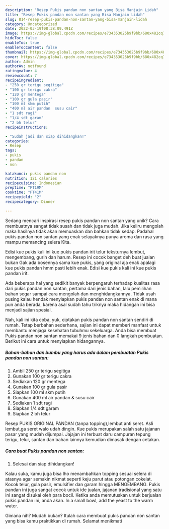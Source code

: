 ```yaml
---
description: "Resep Pukis pandan non santan yang Bisa Manjain Lidah"
title: "Resep Pukis pandan non santan yang Bisa Manjain Lidah"
slug: 814-resep-pukis-pandan-non-santan-yang-bisa-manjain-lidah
category: Uncategorized
date: 2022-03-19T08:38:09.491Z
image: https://img-global.cpcdn.com/recipes/e734353025b9f9bb/680x482cq70/pukis-pandan-non-santan-foto-resep-utama.jpg
hideToc: false
enableToc: true
enableTocContent: false
thumbnail: https://img-global.cpcdn.com/recipes/e734353025b9f9bb/680x482cq70/pukis-pandan-non-santan-foto-resep-utama.jpg
cover: https://img-global.cpcdn.com/recipes/e734353025b9f9bb/680x482cq70/pukis-pandan-non-santan-foto-resep-utama.jpg
author: Admin
authorAv: notfound
ratingvalue: 4
reviewcount: 7
recipeingredient:
- "250 gr terigu segitiga"
- "100 gr terigu cakra"
- "120 gr mentega"
- "100 gr gula pasir"
- "100 ml skm putih"
- "400 ml air pandan  susu cair"
- "1 sdt ragi"
- "1/4 sdt garam"
- "2 bh telur"
recipeinstructions:

- "Sudah jadi dan siap dihidangkan!"
categories:
- Resep
tags:
- pukis
- pandan
- non

katakunci: pukis pandan non 
nutrition: 121 calories
recipecuisine: Indonesian
preptime: "PT19M"
cooktime: "PT41M"
recipeyield: "2"
recipecategory: Dinner

---
```





Sedang mencari inspirasi resep pukis pandan non santan yang unik? Cara membuatnya sangat tidak susah dan tidak juga mudah. Jika keliru mengolah maka hasilnya tidak akan memuaskan dan bahkan tidak sedap. Padahal pukis pandan non santan yang enak selayaknya punya aroma dan rasa yang mampu memancing selera Kita.





Edisi kue pukis kali ini kue pukis pandan irit telur teksturnya lembut, mengembang, gurih dan harum. Resep ini cocok banget deh buat jualan bukan Gak ada bosennya sama kue pukis, yang original aja enak apalagi kue pukis pandan hmm pasti lebih enak. Edisi kue pukis kali ini kue pukis pandan irit.

Ada beberapa hal yang sedikit banyak berpengaruh terhadap kualitas rasa dari pukis pandan non santan, pertama dari jenis bahan, lalu pemilihan bahan segar sampai cara mengolah dan menghidangkannya. Tidak usah pusing kalau hendak menyiapkan pukis pandan non santan enak di mana pun anda berada, karena asal sudah tahu triknya maka hidangan ini bisa menjadi sajian spesial.






Nah, kali ini kita coba, yuk, ciptakan pukis pandan non santan sendiri di rumah. Tetap berbahan sederhana, sajian ini dapat memberi manfaat untuk membantu menjaga kesehatan tubuhmu sekeluarga. Anda bisa membuat Pukis pandan non santan memakai 9 jenis bahan dan 0 langkah pembuatan. Berikut ini cara untuk menyiapkan hidangannya.

<!--inarticleads1-->

##### Bahan-bahan dan bumbu yang harus ada dalam pembuatan Pukis pandan non santan:

1. Ambil 250 gr terigu segitiga
1. Gunakan 100 gr terigu cakra
1. Sediakan 120 gr mentega
1. Gunakan 100 gr gula pasir
1. Siapkan 100 ml skm putih
1. Gunakan 400 ml air pandan &amp; susu cair
1. Sediakan 1 sdt ragi
1. Siapkan 1/4 sdt garam
1. Siapkan 2 bh telur


Resep PUKIS ORIGINAL PANDAN (tanpa topping),lembut anti seret. Asli lembut,ga seret walo udah dingin. Kue pukis merupakan salah satu jajanan pasar yang mudah dijumpai. Jajajan ini terbuat daru campuran tepung terigu, telur, santan dan bahan lainnya kemudian dimasak dengan cetakan. 

<!--inarticleads2-->

##### Cara buat Pukis pandan non santan:


1. Selesai dan siap dihidangkan!

Kalau suka, kamu juga bisa lho menambahkan topping sesuai selera di atasnya agar semakin nikmat seperti keju parut atau potongan cokelat. Kocok telur, gula pasir, emulsifier dan garam hingga MENGEMBANG. Pukis pandan ini juga sangat cocok untuk ide jualan, jajanan tradisional yang satu ini sangat disukai oleh para bocil. Ketika anda memutuskan untuk berjualan pukis pandan ini, anda akan. In a small bowl, add the yeast to the warm water. 

Gimana nih? Mudah bukan? Itulah cara membuat pukis pandan non santan yang bisa kamu praktikkan di rumah. Selamat menikmati
